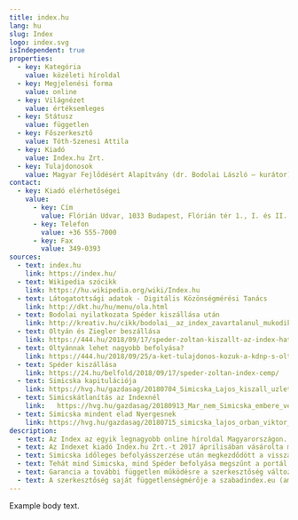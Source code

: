 ```yaml
---
title: index.hu
lang: hu
slug: Index
logo: index.svg
isIndependent: true
properties:
  - key: Kategória
    value: közéleti híroldal
  - key: Megjelenési forma
    value: online
  - key: Világnézet
    value: értéksemleges
  - key: Státusz
    value: független
  - key: Főszerkesztő
    value: Tóth-Szenesi Attila
  - key: Kiadó
    value: Index.hu Zrt.
  - key: Tulajdonosok
    value: Magyar Fejlődésért Alapítvány (dr. Bodolai László – kurátor)
contact:
  - key: Kiadó elérhetőségei
    value:
      - key: Cím
        value: Flórián Udvar, 1033 Budapest, Flórián tér 1., I. és II. emelet
      - key: Telefon
        value: +36 555-7000
      - key: Fax
        value: 349-0393
sources:
  - text: index.hu
    link: https://index.hu/
  - text: Wikipedia szócikk
    link: https://hu.wikipedia.org/wiki/Index.hu
  - text: Látogatottsági adatok - Digitális Közönségmérési Tanács
    link: http://dkt.hu/hu/menu/ola.html
  - text: Bodolai nyilatkozata Spéder kiszállása után
    link: http://kreativ.hu/cikk/bodolai__az_index_zavartalanul_mukodik_tovabb
  - text: Oltyán és Ziegler beszállása
    link: https://444.hu/2018/09/17/speder-zoltan-kiszallt-az-index-hatorszagbol-az-eddigi-igazgato-es-egy-kdnp-s-uzletember-vette-meg-a-ceget
  - text: Oltyánnak lehet nagyobb befolyása?
    link: https://444.hu/2018/09/25/a-ket-tulajdonos-kozuk-a-kdnp-s-oltyan-jozsefnek-lehet-nagyobb-rahatasa-az-index-ugyeire
  - text: Spéder kiszállása
    link: https://24.hu/belfold/2018/09/17/speder-zoltan-index-cemp/
  - text: Simicska kapitulációja
    link: https://hvg.hu/gazdasag/20180704_Simicska_Lajos_kiszall_uzleti_erdekeltsegeibol
  - text: Simicskátlanítás az Indexnél
    link:	https://hvg.hu/gazdasag/20180913_Mar_nem_Simicska_embere_vezeti_az_Index_mogott_allo_rejtelyes_ceget
  - text: Simicska mindent elad Nyergesnek
    link: https://hvg.hu/gazdasag/20180715_simicska_lajos_orban_viktor_csucsoligarcha_visszavonulas_nyerges_zsolt
description:
  - text: Az Index az egyik legnagyobb online híroldal Magyarországon. A történetét itt nem mesélnénk el, mert hosszú és kacifántos (és amúgy sem ez a célja ennek az oldalnak), szerencsére a Wikipédián részletes szócikke van (mely azért hagy kívánnivalót maga után). Csak azzal foglalkozunk most, ami a függetlenség szempontjából érdekes.
  - text: Az Indexet kiadó Index.hu Zrt.-t 2017 áprilisában vásárolta meg Simicska Lajos vagyonkezelője az addigra kegyvesztetté vált Spéder Zoltántól, majd a vállalat tulajdonjogát a Magyar Fejlődésért Alapítványra ruházta, melynek kurátora Bodolai László, vele jó viszonyban levő emberként ismert. A portálhoz szorosan kapcsolódó – hirdetési helyeit értékesítő, és ezáltal a bevétel nagyobb részét szerző – vállalatok (a CEMP csoport) Spéder tulajdonában maradtak.
  - text: Simicska időleges befolyásszerzése után megkezdődött a visszarendeződés. Miután 2018 nyarán a legtöbb gazdasági érdekeltségét eladta üzlettársának Nyerges Zsoltnak (azaz kiszállt vagy kapitulált vagy amit akartok), az index mögött álló cégből is távoztak emberei. Végül 2018 szeptemberében Ziegler Gábor (indexes felsővezető) és a KDNP-s Oltyán József megvette Spédertől a CEMP csoport vállalatait és a NP Nanga Parbat Zrt.-t, mely a Magyar Fejlődésért Alapítvány alapítói jogaival rendelkezik. Ezzel párhuzamosan Simicska megmaradt emberei is távoztak az Index.hu Zrt.-ből, Bodolai László viszont maradt az alapítványnál.
  - text: Tehát mind Simicska, mind Spéder befolyása megszűnt a portál fölött, ami viszont a KDNP közelébe került. Habár a szerkesztőség és Bodolai is továbbra is megmaradó függetlenségüket hangsúlyozva nyilatkoztak, emellett az oldal hangvételében és objektivitásában nem is történt érzékelhető változás; a CEMP csoport új tulajdonosai több felől is nyomást tudnak gyakorolni az Indexre. Egyrészt a hirdetési felületek értékesítőjeként (mely bevételek nélkül az oldal nem tudna sokáig működni), másrészt az alapítvány alapítói jogain keresztül.
  - text: Garancia a további független működésre a szerkesztőség változatlan összetétele és a hirdetési bevételektől való függés mérséklésére elkezdett támogatásgyűjtés.
  - text: A szerkesztőség saját függetlenségmérője a szabadindex.eu (amíg nem szólnak bele a szerkesztőség munkájába, addig a zöld mezőn marad a nyíl; természetesen ehhez az oldalhoz csak a szerkesztőség fér hozzá).
---
```


Example body text.
